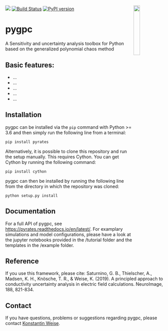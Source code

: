 # 


[![](https://img.shields.io/github/license/pyrates-neuroscience/PyRates.svg)](https://github.com/pyrates-neuroscience/PyRates) 
[![Build Status](https://travis-ci.com/pyrates-neuroscience/PyRates.svg?branch=master)](https://travis-ci.com/pyrates-neuroscience/PyRates)
<img src="https://github.com/pyrates-neuroscience/PyRates/blob/master/PyRates_logo_color.svg" width="20%" heigth="20%" align="right">
[![PyPI version](https://badge.fury.io/py/pyrates.svg)](https://badge.fury.io/py/pyrates)
 
# pygpc
A Sensitivity and uncertainty analysis toolbox for Python based on the generalized polynomial chaos method

Basic features:
---------------
- ...
- ...
- ...
- ...
- ...

Installation
------------
pygpc can be installed via the `pip` command with Python >= 3.6 and then simply run the following line from a terminal:
```
pip install pyrates
```
Alternatively, it is possible to clone this repository and run the setup manually. This requires Cython. You can get Cython by running the following command:
```
pip install cython
```
pygpc can then be installed by running the following line from the directory in which the repository was cloned:
```
python setup.py install
```

Documentation
-------------
For a full API of pygpc, see https://pyrates.readthedocs.io/en/latest/.
For examplary simulations and model configurations, please have a look at the jupyter notebooks provided in the /tutorial folder and the templates in the /example folder.

Reference
---------
If you use this framework, please cite:
Saturnino, G. B., Thielscher, A., Madsen, K. H., Knösche, T. R., & Weise, K. (2019). A principled approach to conductivity uncertainty analysis in electric field calculations. NeuroImage, 188, 821-834.

Contact
-------
If you have questions, problems or suggestions regarding pygpc, please contact [Konstantin Weise](https://www.cbs.mpg.de/person/51222/2470).